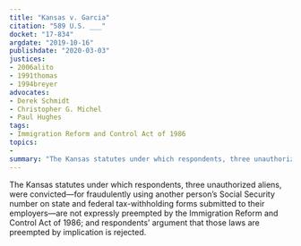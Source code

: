 ```yaml
---
title: "Kansas v. Garcia"
citation: "589 U.S. ___"
docket: "17-834"
argdate: "2019-10-16"
publishdate: "2020-03-03"
justices:
- 2006alito
- 1991thomas
- 1994breyer
advocates:
- Derek Schmidt
- Christopher G. Michel
- Paul Hughes
tags:
- Immigration Reform and Control Act of 1986
topics:
- 
summary: "The Kansas statutes under which respondents, three unauthorized aliens, were convicted—for fraudulently using another person’s Social Security number on state and federal tax-withholding forms submitted to their employers—are not expressly preempted by the Immigration Reform and Control Act of 1986; and respondents’ argument that those laws are preempted by implication is rejected."
---
```

The Kansas statutes under which respondents, three unauthorized aliens, were convicted—for fraudulently using another person’s Social Security number on state and federal tax-withholding forms submitted to their employers—are not expressly preempted by the Immigration Reform and Control Act of 1986; and respondents’ argument that those laws are preempted by implication is rejected.
